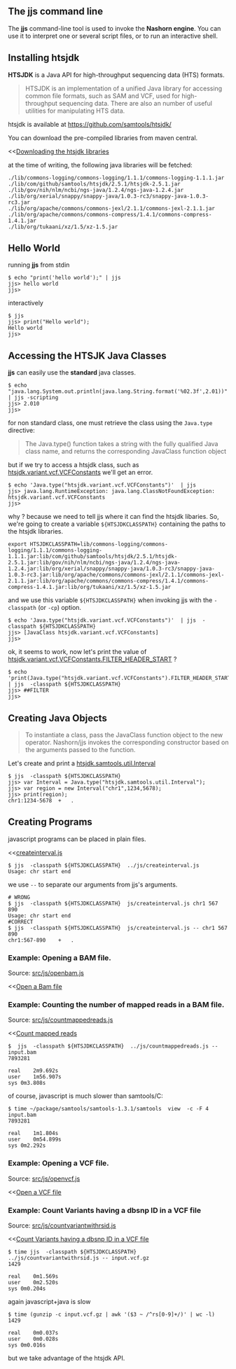 
## The jjs command line

The **jjs** command-line tool is used to invoke the **Nashorn engine**.
You can use it to interpret one or several script files, or to run an interactive shell.

## Installing htsjdk

**HTSJDK** is a Java API for high-throughput sequencing data (HTS) formats.

> HTSJDK is an implementation of a unified Java library for accessing common file formats, such as SAM and VCF, used for high-throughput sequencing data. There are also an number of useful utilities for manipulating HTS data.

htsjdk is available at https://github.com/samtools/htsjdk/

You can download the pre-compiled libraries from maven central.

<<[Downloading the htsjdk libraries](src/sh/download.sh)

at the time of writing, the following java libraries will be fetched:

```
./lib/commons-logging/commons-logging/1.1.1/commons-logging-1.1.1.jar
./lib/com/github/samtools/htsjdk/2.5.1/htsjdk-2.5.1.jar
./lib/gov/nih/nlm/ncbi/ngs-java/1.2.4/ngs-java-1.2.4.jar
./lib/org/xerial/snappy/snappy-java/1.0.3-rc3/snappy-java-1.0.3-rc3.jar
./lib/org/apache/commons/commons-jexl/2.1.1/commons-jexl-2.1.1.jar
./lib/org/apache/commons/commons-compress/1.4.1/commons-compress-1.4.1.jar
./lib/org/tukaani/xz/1.5/xz-1.5.jar
```


## Hello World

running  **jjs** from stdin

```
$ echo "print('hello world');" | jjs
jjs> hello world
jjs> 
```

interactively

```
$ jjs
jjs> print("Hello world");
Hello world
jjs>
```

## Accessing the HTSJK Java Classes


**jjs** can easily use the **standard** java classes.

```
$ echo "java.lang.System.out.println(java.lang.String.format('%02.3f',2.01))" | jjs -scripting
jjs> 2.010
jjs>
```

for non standard class, one must retrieve the class using the `Java.type` directive:

> The Java.type() function takes a string with the fully qualified Java class name, and returns the corresponding JavaClass function object

but if we try to access a htsjdk class, such as [htsjdk.variant.vcf.VCFConstants](https://samtools.github.io/htsjdk/javadoc/htsjdk/htsjdk/variant/vcf/VCFConstants.html) we'll get an error.

```
$ echo 'Java.type("htsjdk.variant.vcf.VCFConstants")'  | jjs
jjs> java.lang.RuntimeException: java.lang.ClassNotFoundException: htsjdk.variant.vcf.VCFConstants
jjs> 
```

why ? because we need to tell jjs where it can find the htsjdk libaries. So, we're going to create a variable `${HTSJDKCLASSPATH}` containing the paths to the htsjdk libraries.

```
export HTSJDKCLASSPATH=lib/commons-logging/commons-logging/1.1.1/commons-logging-1.1.1.jar:lib/com/github/samtools/htsjdk/2.5.1/htsjdk-2.5.1.jar:lib/gov/nih/nlm/ncbi/ngs-java/1.2.4/ngs-java-1.2.4.jar:lib/org/xerial/snappy/snappy-java/1.0.3-rc3/snappy-java-1.0.3-rc3.jar:lib/org/apache/commons/commons-jexl/2.1.1/commons-jexl-2.1.1.jar:lib/org/apache/commons/commons-compress/1.4.1/commons-compress-1.4.1.jar:lib/org/tukaani/xz/1.5/xz-1.5.jar
```

and we use this variable `${HTSJDKCLASSPATH}` when invoking jjs with the `-classpath` (or `-cp`) option.

```
$ echo 'Java.type("htsjdk.variant.vcf.VCFConstants")'  | jjs  -classpath ${HTSJDKCLASSPATH}
jjs> [JavaClass htsjdk.variant.vcf.VCFConstants]
jjs>
```

ok, it seems to work, now let's print the value of [htsjdk.variant.vcf.VCFConstants.FILTER_HEADER_START](https://samtools.github.io/htsjdk/javadoc/htsjdk/htsjdk/variant/vcf/VCFConstants.html#FILTER_HEADER_START ) ?

```
$ echo 'print(Java.type("htsjdk.variant.vcf.VCFConstants").FILTER_HEADER_START)'  | jjs  -classpath ${HTSJDKCLASSPATH}
jjs> ##FILTER
jjs> 
```


## Creating Java Objects

> To instantiate a class, pass the JavaClass function object to the new operator. Nashorn/jjs invokes the corresponding constructor based on the arguments passed to the function.

Let's create and print a  [htsjdk.samtools.util.Interval](https://samtools.github.io/htsjdk/javadoc/htsjdk/htsjdk/samtools/util/Interval.html)

```
$ jjs  -classpath ${HTSJDKCLASSPATH}
jjs> var Interval = Java.type("htsjdk.samtools.util.Interval");
jjs> var region = new Interval("chr1",1234,5678);
jjs> print(region);
chr1:1234-5678	+	.
```

## Creating Programs

javascript programs can be placed in plain files.

<<[createinterval.js](src/js/createinterval.js)

```
$ jjs  -classpath ${HTSJDKCLASSPATH}  ../js/createinterval.js 
Usage: chr start end
```

we use `--` to separate our arguments from jjs's arguments.

```
# WRONG
$ jjs  -classpath ${HTSJDKCLASSPATH}  js/createinterval.js chr1 567 890
Usage: chr start end
#CORRECT
$ jjs  -classpath ${HTSJDKCLASSPATH}  js/createinterval.js -- chr1 567 890
chr1:567-890	+	.
```


### Example: Opening a BAM file.

Source: [src/js/openbam.js](https://github.com/lindenb/htsjsbook/blob/master/manuscript/src/js/openbam.js)

<<[Open a Bam file](src/js/openbam.js)

### Example: Counting the number of mapped reads in a BAM file.

Source: [src/js/countmappedreads.js](https://github.com/lindenb/htsjsbook/blob/master/manuscript/src/js/countmappedreads.js)

<<[Count mapped reads](src/js/countmappedreads.js)

```
$  jjs  -classpath ${HTSJDKCLASSPATH}  ../js/countmappedreads.js -- input.bam
7893281

real	2m9.692s
user	1m56.907s
sys	0m3.808s
```

of course, javascript is much slower than samtools/C:

```
$ time ~/package/samtools/samtools-1.3.1/samtools  view  -c -F 4 input.bam
7893281

real	1m1.804s
user	0m54.899s
sys	0m2.292s
```


### Example: Opening a VCF file.

Source: [src/js/openvcf.js](https://github.com/lindenb/htsjsbook/blob/master/manuscript/src/js/openvcf.js)

<<[Open a VCF file](src/js/openvcf.js)

### Example: Count Variants having a dbsnp ID in a VCF file

Source: [src/js/countvariantwithrsid.js](https://github.com/lindenb/htsjsbook/blob/master/manuscript/src/js/countvariantwithrsid.js)

<<[Count Variants having a dbsnp ID in a VCF file](src/countvariantwithrsid.js)

```
$ time jjs  -classpath ${HTSJDKCLASSPATH}  ../js/countvariantwithrsid.js -- input.vcf.gz
1429

real	0m1.569s
user	0m2.520s
sys	0m0.204s
```

again javascript+java is slow

```
$ time (gunzip -c input.vcf.gz | awk '($3 ~ /^rs[0-9]+/)' | wc -l)
1429

real	0m0.037s
user	0m0.028s
sys	0m0.016s
```

but we take advantage of the htsjdk API.



